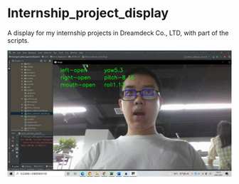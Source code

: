 # Internship_project_display
A display for my internship projects in Dreamdeck Co., LTD, with part of the scripts.

![image](/images/Face_Alignment_1.jpg)
